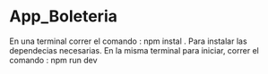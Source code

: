 # App_Boleteria
En una terminal correr el comando : npm instal . Para instalar las dependecias necesarias.
En la misma terminal para iniciar, correr el comando : npm run dev
